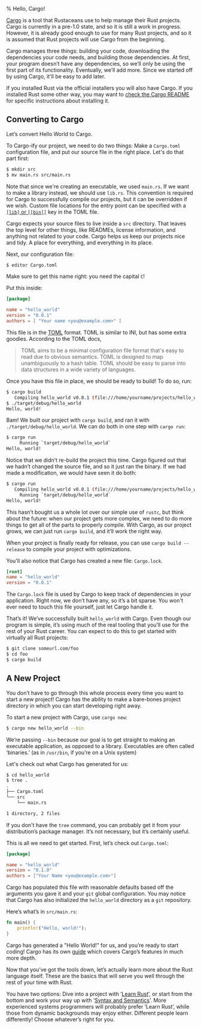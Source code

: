 % Hello, Cargo!

[Cargo][cratesio] is a tool that Rustaceans use to help manage their Rust
projects. Cargo is currently in a pre-1.0 state, and so it is still a work in
progress. However, it is already good enough to use for many Rust projects, and
so it is assumed that Rust projects will use Cargo from the beginning.

[cratesio]: http://doc.crates.io

Cargo manages three things: building your code, downloading the dependencies
your code needs, and building those dependencies. At first, your
program doesn’t have any dependencies, so we’ll only be using the first part of
its functionality. Eventually, we’ll add more. Since we started off by using
Cargo, it'll be easy to add later.

If you installed Rust via the official installers you will also have Cargo. If
you installed Rust some other way, you may want to [check the Cargo
README][cargoreadme] for specific instructions about installing it.

[cargoreadme]: https://github.com/rust-lang/cargo#installing-cargo-from-nightlies

## Converting to Cargo

Let’s convert Hello World to Cargo.

To Cargo-ify our project, we need to do two things: Make a `Cargo.toml`
configuration file, and put our source file in the right place. Let's
do that part first:

```bash
$ mkdir src
$ mv main.rs src/main.rs
```

Note that since we're creating an executable, we used `main.rs`. If we
want to make a library instead, we should use `lib.rs`. This convention is required
for Cargo to successfully compile our projects, but it can be overridden if we wish. 
Custom file locations for the entry point can be specified
with a [`[lib]` or `[[bin]]`][crates-custom] key in the TOML file.

[crates-custom]: http://doc.crates.io/manifest.html#configuring-a-target

Cargo expects your source files to live inside a `src` directory. That leaves
the top level for other things, like READMEs, license information, and anything
not related to your code. Cargo helps us keep our projects nice and tidy. A
place for everything, and everything in its place.

Next, our configuration file:

```bash
$ editor Cargo.toml
```

Make sure to get this name right: you need the capital `C`!

Put this inside:

```toml
[package]

name = "hello_world"
version = "0.0.1"
authors = [ "Your name <you@example.com>" ]
```

This file is in the [TOML][toml] format. TOML is similar to INI, but has some 
extra goodies. According to the TOML docs, 

> TOML aims to be a minimal configuration file format that's easy to read due
> to obvious semantics. TOML is designed to map unambiguously to a hash table.
> TOML should be easy to parse into data structures in a wide variety of
> languages.

[toml]: https://github.com/toml-lang/toml

Once you have this file in place, we should be ready to build! To do so, run:

```bash
$ cargo build
   Compiling hello_world v0.0.1 (file:///home/yourname/projects/hello_world)
$ ./target/debug/hello_world
Hello, world!
```

Bam! We built our project with `cargo build`, and ran it with
`./target/debug/hello_world`. We can do both in one step with `cargo run`:

```bash
$ cargo run
     Running `target/debug/hello_world`
Hello, world!
```

Notice that we didn’t re-build the project this time. Cargo figured out that
we hadn’t changed the source file, and so it just ran the binary. If we had
made a modification, we would have seen it do both:

```bash
$ cargo run
   Compiling hello_world v0.0.1 (file:///home/yourname/projects/hello_world)
     Running `target/debug/hello_world`
Hello, world!
```

This hasn’t bought us a whole lot over our simple use of `rustc`, but think
about the future: when our project gets more complex, we need to do more
things to get all of the parts to properly compile. With Cargo, as our project
grows, we can just run `cargo build`, and it’ll work the right way.

When your project is finally ready for release, you can use
`cargo build --release` to compile your project with optimizations.

You'll also notice that Cargo has created a new file: `Cargo.lock`.

```toml
[root]
name = "hello_world"
version = "0.0.1"
```

The `Cargo.lock` file is used by Cargo to keep track of dependencies in your application.
Right now, we don’t have any, so it’s a bit sparse. You won't ever need
to touch this file yourself, just let Cargo handle it.

That’s it! We’ve successfully built `hello_world` with Cargo. Even though our
program is simple, it’s using much of the real tooling that you’ll use for the
rest of your Rust career. You can expect to do this to get started with
virtually all Rust projects:

```bash
$ git clone someurl.com/foo
$ cd foo
$ cargo build
```

## A New Project

You don’t have to go through this whole process every time you want to start a
new project! Cargo has the ability to make a bare-bones project directory in
which you can start developing right away.

To start a new project with Cargo, use `cargo new`:

```bash
$ cargo new hello_world --bin
```

We’re passing `--bin` because our goal is to get straight to making an executable application, as opposed to a library. Executables are often called ‘binaries.’ (as in `/usr/bin`, if you’re on a Unix system)

Let's check out what Cargo has generated for us:

```bash
$ cd hello_world
$ tree .
.
├── Cargo.toml
└── src
    └── main.rs

1 directory, 2 files
```

If you don't have the `tree` command, you can probably get it from your
distribution’s package manager. It’s not necessary, but it’s certainly useful.

This is all we need to get started. First, let’s check out `Cargo.toml`:

```toml
[package]

name = "hello_world"
version = "0.1.0"
authors = ["Your Name <you@example.com>"]
```

Cargo has populated this file with reasonable defaults based off the arguments
you gave it and your `git` global configuration. You may notice that Cargo has
also initialized the `hello_world` directory as a `git` repository.

Here’s what’s in `src/main.rs`:

```rust
fn main() {
    println!("Hello, world!");
}
```

Cargo has generated a "Hello World!" for us, and you’re ready to start coding! Cargo
has its own [guide][guide] which covers Cargo’s features in much more depth.

[guide]: http://doc.crates.io/guide.html

Now that you’ve got the tools down, let’s actually learn more about the Rust
language itself. These are the basics that will serve you well through the rest
of your time with Rust.

You have two options: Dive into a project with ‘[Learn Rust][learnrust]’, or
start from the bottom and work your way up with ‘[Syntax and
Semantics][syntax]’. More experienced systems programmers will probably prefer
‘Learn Rust’, while those from dynamic backgrounds may enjoy either. Different
people learn differently! Choose whatever’s right for you.

[learnrust]: learn-rust.html
[syntax]: syntax-and-semantics.html
